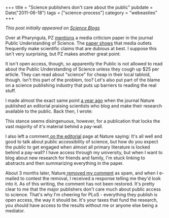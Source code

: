 +++
title = "Science publishers don't care about the public"
pubdate = Date("2011-06-18")
tags = ["science-process"]
category = "webeasties"
+++

_This post initially appeared on [Science Blogs](http://scienceblogs.com/webeasties)_

Over at Pharyngula, PZ [mentions](http://scienceblogs.com/pharyngula/2011/06/some_science_journalists_need.php) a media criticism paper in the journal Public Understanding of Science. The [paper shows](http://www.guardian.co.uk/commentisfree/2011/jun/17/bad-science-health-reporting?CMP=twt_gu) that media outlets frequently make scientific claims that are dubious at best. I suppose this isn't very surprising, but PZ makes another great point:

It isn't open access, though, so apparently the Public is not allowed to read about the Public Understanding of Science unless they cough up \$25 per article. They can read about "science" for cheap in their local tabloid, though. Isn't this part of the problem, too? Let's also put part of the blame on a science publishing industry that puts up barriers to reading the real stuff.

I made almost the exact same point [a year ago](http://scienceblogs.com/webeasties/2010/06/should_scientists_blog.php) when the journal Nature published an editorial praising scientists who blog and make their research available to the public. Back then, I wrote:

This stance seems disingenuous, however, for a publication that locks the vast majority of it's material behind a pay-wall.

I also left a comment[ on the editorial](http://www.nature.com/nature/journal/v466/n7302/full/466008a.html) page at Nature saying: 
It's all well and good to talk about public accessibility of science, but how do you expect the public to get engaged when almost all primary literature is locked behind a pay-wall? I have access through my university, but when I want to blog about new research for friends and family, I'm stuck linking to abstracts and then summarizing everything in the paper.

About 3 months later, Nature[ removed my comment](http://scienceblogs.com/webeasties/2010/09/thanks_for_making_my_point_nat.php) as spam, and when I e-mailed to contest the removal, I received a response telling me they'd look into it. As of this writing, the comment has not been restored. It's pretty clear to me that the major publishers don't care much about public access to science. That's why I'm cheering for PLoS - everything they publish is open access, the way it should be. It's your taxes that fund the research, you should have access to the results without me or anyone else being a mediator.

      
  
